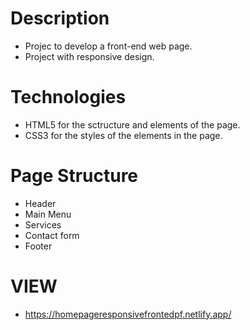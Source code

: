 # Description
- Projec to develop a front-end web page.
- Project with responsive design.

# Technologies 
- HTML5 for the sctructure and elements of the page.
- CSS3 for the styles of the elements in the page.

# Page Structure
- Header
- Main Menu
- Services
- Contact form
- Footer

# VIEW
- https://homepageresponsivefrontedpf.netlify.app/
